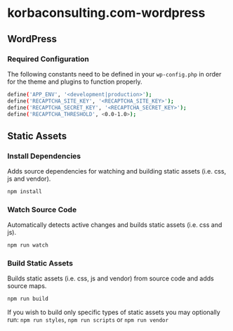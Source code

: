 # korbaconsulting.com-wordpress

## WordPress

### Required Configuration
The following constants need to be defined in your `wp-config.php` in order for the theme and plugins to function properly.
```sh
define('APP_ENV', '<development|production>');
define('RECAPTCHA_SITE_KEY', '<RECAPTCHA_SITE_KEY>');
define('RECAPTCHA_SECRET_KEY', '<RECAPTCHA_SECRET_KEY>');
define('RECAPTCHA_THRESHOLD', <0.0-1.0>);
```

## Static Assets

### Install Dependencies
Adds source dependencies for watching and building static assets (i.e. css, js and vendor).
```sh
npm install
```

### Watch Source Code
Automatically detects active changes and builds static assets (i.e. css and js).
```sh
npm run watch
```

### Build Static Assets
Builds static assets (i.e. css, js and vendor) from source code and adds source maps.
```sh
npm run build
```
If you wish to build only specific types of static assets you may optionally run: `npm run styles`, `npm run scripts` or `npm run vendor`
